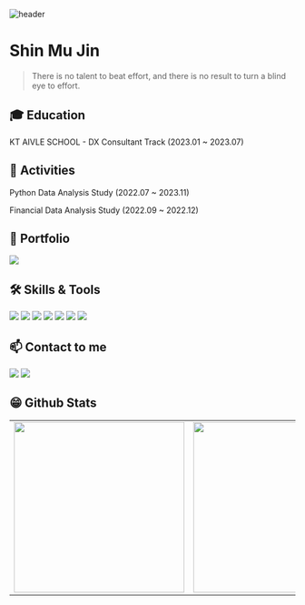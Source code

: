 ![header](https://capsule-render.vercel.app/api?type=waving&color=gradient&height=200&section=header&text=20MuJin👋&fontSize=50)



# Shin Mu Jin
> There is no talent to beat effort, and there is no result to turn a blind eye to effort.


## 🎓 Education

KT AIVLE SCHOOL - DX Consultant Track (2023.01 ~ 2023.07)
## 🚀 Activities 

Python Data Analysis Study (2022.07 ~ 2023.11)

Financial Data Analysis Study (2022.09 ~ 2022.12)







## 📝 Portfolio
<a href="https://www.notion.so/muj2n/PortFolio-bb951999ab1644b18dc9217826f9e135?pvs=10" target="_blank"><img src="https://img.shields.io/badge/Notion-11B48A?style=flat-square&logo=Notion&logoColor=white"/></a>

## 🛠 Skills & Tools
<img src="https://img.shields.io/badge/Git-F05032?style=flat-square&logo=Git&logoColor=white"/></img>
<img src="https://img.shields.io/badge/Jupyter-F37626?style=flat-square&logo=Jupyter&logoColor=white"/>
<img src="https://img.shields.io/badge/Python-3776AB?style=flat-square&logo=Python&logoColor=white"/>
<img src="https://img.shields.io/badge/MySQL-4479A1?style=flat-square&logo=MySQL&logoColor=white"/>
<img src="https://img.shields.io/badge/Markdown-000000?style=flat-square&logo=Markdown&logoColor=white"/>
<img src="https://img.shields.io/badge/PowerBI-E34F26?style=flat-square&logo=PowerBI&logoColor=white"/> 
<img src="https://img.shields.io/badge/Tableau-1572B6?style=flat-square&logo=Tableau&logoColor=white"/>


## 📫 Contact to me

<a href="mailto:anwls1634@gmail.com" target="_blank"><img src="https://img.shields.io/badge/Gmail-EA4335?style=flat-square&logo=Gmail&logoColor=white"/></a>
<a href="https://www.linkedin.com/in/muj2n/" target="_blank"><img src="https://img.shields.io/badge/Linkedin-0A66C2?style=flat-square&logo=Linkedin&logoColor=white"/></a>
## 😁 Github Stats  
<table width="50%">
 <tr>
  <td valign="mid" width="50%">
   <img src="https://github-readme-stats.vercel.app/api?username=Muj2n&hide_border=false&theme=Gradient" width="300">
  </td>
  <td valign="mid" width="50%">
   <img src="https://github-readme-stats.vercel.app/api/top-langs/?username=Muj2n&hide_border=false&theme=Gradient" width="300">
  </td>
 </tr>
</table>  

